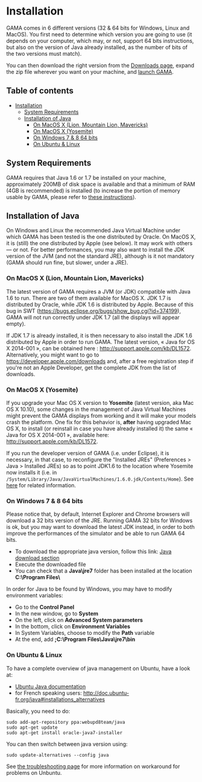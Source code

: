 
# Installation

GAMA comes in 6 different versions (32 & 64 bits for Windows, Linux and MacOS). You first need to determine which version you are going to use (it depends on your computer, which may, or not, support 64 bits instructions, but also on the version of Java already installed, as the number of bits of the two versions must match).

You can then download the right version from the [Downloads page](Download.md), expand the zip file wherever you want on your machine, and [launch GAMA](Launching.md).


## Table of contents 

* [Installation](#installation)
	* [System Requirements](#system-requirements)
	* [Installation of Java](#installation-of-java)
		* [On MacOS X (Lion, Mountain Lion, Mavericks)](#on-macos-x-lion-mountain-lion-mavericks)
		* [On MacOS X (Yosemite)](#on-macos-x-yosemite)
		* [On Windows 7 & 8 64 bits](#on-windows-7--8-64-bits)
		* [On Ubuntu & Linux](#on-ubuntu--linux)


## System Requirements

GAMA requires that Java 1.6 or 1.7 be installed on your machine, approximately 200MB of disk space is available and that a minimum of RAM (4GB is recommended) is installed (to increase the portion of memory usable by GAMA, please refer to [these instructions](https://github.com/mazarsju/gama_doc_17/wiki/References/PlatformDocumentation/InstallationAndLaunching/Troubleshooting.md#Memory_problems)).



## Installation of Java

On Windows and Linux the recommended Java Virtual Machine under which GAMA has been tested is the one distributed by Oracle. On MacOS X, it is (still) the one distributed by Apple (see below). It may work with others — or not. For better performances, you may also want to install the JDK version of the JVM (and not the standard JRE), although is it not mandatory  (GAMA should run fine, but slower, under a JRE).

### On MacOS X (Lion, Mountain Lion, Mavericks)
The latest version of GAMA requires a JVM (or JDK) compatible with Java 1.6 to run. There are two of them available for MacOS X. JDK 1.7 is distributed by Oracle, while JDK 1.6 is distributed by Apple.
Because of this bug in SWT (https://bugs.eclipse.org/bugs/show_bug.cgi?id=374199), GAMA will not run correctly under JDK 1.7 (all the displays will appear empty).

If JDK 1.7 is already installed, it is then necessary to also install the JDK 1.6 distributed by Apple in order to run GAMA. The latest version, « Java for OS X 2014-001 », can be obtained here : http://support.apple.com/kb/DL1572. Alternatively, you might want to go to https://developer.apple.com/downloads and, after a free registration step if you're not an Apple Developer, get the complete JDK from the list of downloads.


### On MacOS X (Yosemite)
If you upgrade your Mac OS X version to **Yosemite** (latest version, aka Mac OS X 10.10), some changes in the management of Java Virtual Machines might prevent the GAMA displays from working and it will make your models crash the platform. One fix for this behavior is, **after** having upgraded Mac OS X, to install (or reinstall in case you have already installed it) the same « Java for OS X 2014-001 », available here: http://support.apple.com/kb/DL1572.

If you run the developer version of GAMA (i.e. under Eclipse), it is necessary, in that case, to reconfigure the "Installed JREs" (Preferences > Java > Installed JREs) so as to point JDK1.6 to the location where Yosemite now installs it (i.e. in `/System/Library/Java/JavaVirtualMachines/1.6.0.jdk/Contents/Home`). See [here](http://stackoverflow.com/questions/26450420/osx-10-10-and-eclipse-luna-own-app-crashes-when-started-from-inside-eclipse) for related information.


### On Windows 7 & 8 64 bits
Please notice that, by default, Internet Explorer and Chrome browsers will download a 32 bits version of the JRE. Running GAMA 32 bits for Windows is ok, but you may want to download the latest JDK instead, in order to both improve the performances of the simulator and be able to run GAMA 64 bits.

  * To download the appropriate java version, follow this link: [Java download section](http://www.java.com/fr/download/manual.jsp)
  * Execute the downloaded file
  * You can check that a **Java\\jre7** folder has been installed at the location **C:\\Program Files\\**

In order for Java to be found by Windows, you may have to modify environment variables:

  * Go to the **Control Panel**
  * In the new window, go to **System**
  * On the left, click on **Advanced System parameters**
  * In the bottom, click on **Environment Variables**
  * In System Variables, choose to modify the **Path** variable
  * At the end, add **;C:\\Program Files\\Java\\jre7\\bin**

### On Ubuntu & Linux

To have a complete overview of java management on Ubuntu, have a look at:

  * [Ubuntu Java documentation](https://help.ubuntu.com/community/Java)
  * for French speaking users: http://doc.ubuntu-fr.org/java#installations_alternatives

Basically, you need to do:
```
sudo add-apt-repository ppa:webupd8team/java
sudo apt-get update
sudo apt-get install oracle-java7-installer
```

You can then switch between java version using:
```
sudo update-alternatives --config java
```

See [the troubleshooting page](https://github.com/mazarsju/gama_doc_17/wiki/References/PlatformDocumentation/InstallationAndLaunching/Troubleshooting.md#Ubuntu) for more information on workaround for problems on Unbuntu.